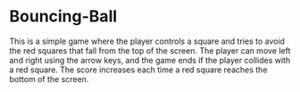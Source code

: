 # Bouncing-Ball
This is a simple game where the player controls a square and tries to avoid the red squares that fall from the top of the screen. The player can move left and right using the arrow keys, and the game ends if the player collides with a red square. The score increases each time a red square reaches the bottom of the screen.
